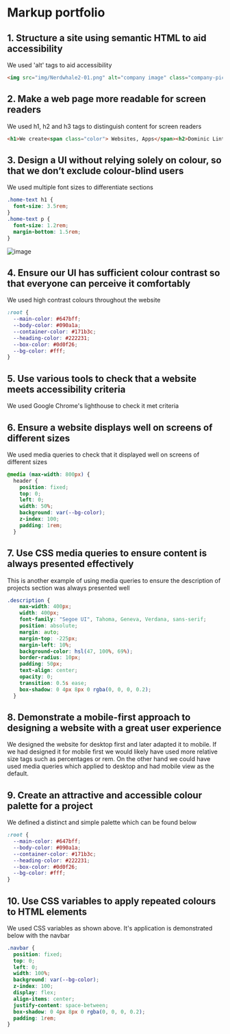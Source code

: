 # Markup portfolio

## 1. Structure a site using semantic HTML to aid accessibility
We used 'alt' tags to aid accessibility
``` html
<img src="img/Nerdwhale2-01.png" alt="company image" class="company-pic" />
```

## 2. Make a web page more readable for screen readers
We used h1, h2 and h3 tags to distinguish content for screen readers
``` html
<h1>We create<span class="color"> Websites, Apps</span><h2>Dominic Linton</h2><h3>Streets of Rage Tribute Page</h3>
  ```

## 3. Design a UI without relying solely on colour, so that we don’t exclude colour-blind users
We used multiple font sizes to differentiate sections
``` css
.home-text h1 {
  font-size: 3.5rem;
}
.home-text p {
  font-size: 1.2rem;
  margin-bottom: 1.5rem;
}
```
![image](portfolio/learning/greyscale)
## 4. Ensure our UI has sufficient colour contrast so that everyone can perceive it comfortably
We used high contrast colours throughout the website 
``` css
:root {
  --main-color: #647bff;
  --body-color: #090a1a;
  --container-color: #171b3c;
  --heading-color: #222231;
  --box-color: #0d0f26;
  --bg-color: #fff;
}
```

## 5. Use various tools to check that a website meets accessibility criteria
We used Google Chrome's lighthouse to check it met criteria

## 6. Ensure a website displays well on screens of different sizes
We used media queries to check that it displayed well on screens of different sizes
``` css
@media (max-width: 800px) {
  header {
    position: fixed;
    top: 0;
    left: 0;
    width: 50%;
    background: var(--bg-color);
    z-index: 100;
    padding: 1rem;
  }
```

## 7. Use CSS media queries to ensure content is always presented effectively
This is another example of using media queries to ensure the description of projects section was always presented well
``` css
.description {
    max-width: 400px;
    width: 400px;
    font-family: "Segoe UI", Tahoma, Geneva, Verdana, sans-serif;
    position: absolute;
    margin: auto;
    margin-top: -225px;
    margin-left: 10%;
    background-color: hsl(47, 100%, 69%);
    border-radius: 10px;
    padding: 50px;
    text-align: center;
    opacity: 0;
    transition: 0.5s ease;
    box-shadow: 0 4px 8px 0 rgba(0, 0, 0, 0.2);
  }
```

## 8. Demonstrate a mobile-first approach to designing a website with a great user experience
We designed the website for desktop first and later adapted it to mobile. If we had designed it for mobile first we would likely have used more relative size tags such as percentages or rem. On the other hand we could have used media queries which applied to desktop and had mobile view as the default.

## 9. Create an attractive and accessible colour palette for a project
We defined a distinct and simple palette which can be found below
```css
:root {
  --main-color: #647bff;
  --body-color: #090a1a;
  --container-color: #171b3c;
  --heading-color: #222231;
  --box-color: #0d0f26;
  --bg-color: #fff;
}
```

## 10. Use CSS variables to apply repeated colours to HTML elements
We used CSS variables as shown above. It's application is demonstrated below with the navbar
``` css
.navbar {
  position: fixed;
  top: 0;
  left: 0;
  width: 100%;
  background: var(--bg-color);
  z-index: 100;
  display: flex;
  align-items: center;
  justify-content: space-between;
  box-shadow: 0 4px 8px 0 rgba(0, 0, 0, 0.2);
  padding: 1rem;
}
```
